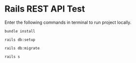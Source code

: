 # Rails REST API Test
Enter the following commands in terminal to run project locally.

``
bundle install
``

``
rails db:setup
``

``
rails db:migrate
``

``
rails s
``